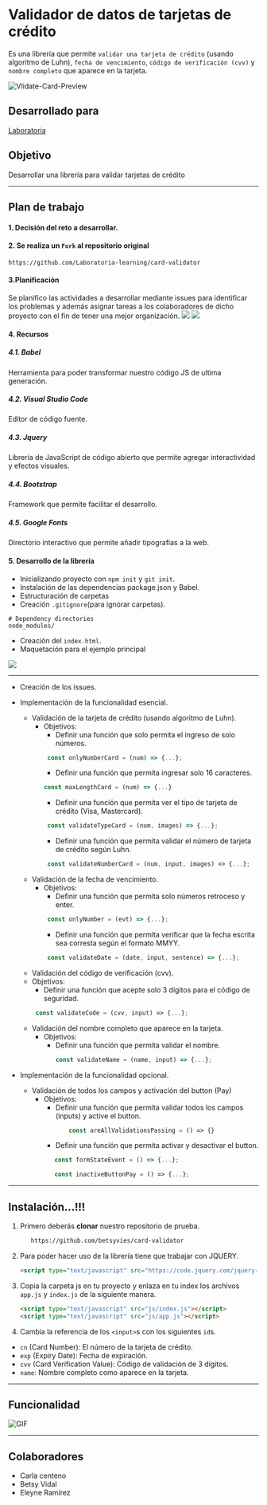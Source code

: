
# Validador de datos de tarjetas de crédito

Es una librería que permite `validar una tarjeta de crédito`
(usando algoritmo de Luhn), `fecha de vencimiento`, `código de verificación (cvv)` y `nombre completo` que aparece en la tarjeta.

![Vlidate-Card-Preview](https://user-images.githubusercontent.com/32303570/38402621-1f95b6f8-3923-11e8-9319-3b357f57390f.png)

## Desarrollado para 

[Laboratoria](http://laboratoria.la)

## Objetivo

  Desarrollar una librería para validar tarjetas de crédito

***
## Plan de trabajo

#### 1. Decisión del reto a desarrollar.

#### 2. Se realiza un `Fork` al repositorio original

```
https://github.com/Laboratoria-learning/card-validator
```

#### 3.Planificación

Se planifico las actividades a desarrollar mediante issues para identificar los problemas y además asignar tareas a los colaboradores de dicho proyecto con el fin de tener una mejor organización.
![](public/assets/images/issues_open.PNG)
![](public/assets/images/issues_closed.PNG)

#### 4. Recursos

##### 4.1. Babel
Herramienta para poder transformar nuestro código JS de ultima generación.

##### 4.2. Visual Studio Code
Editor de código fuente.

##### 4.3. Jquery
Librería de JavaScript de código abierto que permite agregar interactividad y efectos visuales.

##### 4.4. Bootstrap
 Framework que permite facilitar el desarrollo.

##### 4.5. Google Fonts
Directorio interactivo que permite añadir tipografias a la web.

#### 5. Desarrollo de la librería
* Inicializando proyecto con `npm init` y `git init`.
* Instalación de las dependencias package.json y Babel.
* Estructuración de carpetas
* Creación  `.gitignore`(para ignorar carpetas).

```
# Dependency directories
node_modules/
```

* Creación del `index.html`.
* Maquetación para el ejemplo principal

![](public/assets/images/maquetacion.PNG)
 ***

* Creación de los issues.
* Implementación de la funcionalidad esencial.

  * Validación de la tarjeta de crédito (usando algoritmo de Luhn).
    * Objetivos:
      * Definir una función que solo permita el ingreso de solo números.
      ```js
       const onlyNumberCard = (num) => {...};
      ```
      * Definir una función que permita ingresar solo 16 caracteres.
       ```js
       const maxLengthCard = (num) => {...} 
       ```
      * Definir una función que permita ver el tipo de tarjeta de crédito (Visa, Mastercard).
      ```js
       const validateTypeCard = (num, images) => {...};
      ```
      * Definir una función que permita validar el número de tarjeta de crédito según Luhn.
      ```js
       const validateNumberCard = (num, input, images) => {...};
      ```
  * Validación de la fecha de vencimiento.
    * Objetivos:
      * Definir una función que permita solo números retroceso y enter.
      ```js
       const onlyNumber = (evt) => {...};
      ```
      * Definir una función que permita verificar que la fecha escrita sea corresta según el formato MMYY.
      ```js
       const validateDate = (date, input, sentence) => {...};
      ```
  *  Validación del código de verificación (cvv).
    * Objetivos:
      * Definir una función que acepte solo 3 dígitos para el código de seguridad.
      ```js
       const validateCode = (cvv, input) => {...};
      ```
  * Validación del nombre completo que aparece en la tarjeta.
    * Objetivos:
      * Definir una función que permita validar el nombre.
        ```js
        const validateName = (name, input) => {...};
        ```

* Implementación de la funcionalidad opcional.
  * Validación de todos los campos y activación del button (Pay)
    * Objetivos:
        * Definir una función que permita validar todos los campos (inputs) y active el button.
         ```js
                const areAllValidationsPassing = () => {}               
         ```
        * Definir una función que permita activar y desactivar el button.
         ```js
            const formStateEvent = () => {...};

            const inactiveButtonPay = () => {...};

         ```
***
## Instalación...!!!

1. Primero deberás **clonar** nuestro repositorio de prueba. 
   ```bash
      https://github.com/betsyvies/card-validator   
   ```
2. Para poder hacer uso de la librería tiene que trabajar con JQUERY.
    ```html
    <script type="text/javascript" src="https://code.jquery.com/jquery-3.2.1.min.js"></script>
    ```
3. Copia la carpeta js en tu proyecto y enlaza en tu index los archivos `app.js` y `index.js` de la siguiente manera.
    ```html
    <script type="text/javascript" src="js/index.js"></script>
    <script type="text/javascript" src="js/app.js"></script> 
    ```

4. Cambia la referencia de los `<input>`s con los siguientes `id`s.
* `cn` (Card Number): El número de la tarjeta de crédito.
* `exp` (Expiry Date): Fecha de expiración.
* `cvv` (Card Verification Value): Código de validación de 3 dígitos.
* `name`: Nombre completo como aparece en la tarjeta.
***
## Funcionalidad

![GIF](public/assets/images/funcionalidad.gif)

***

## Colaboradores

* Carla centeno
* Betsy Vidal
* Eleyne Ramírez
